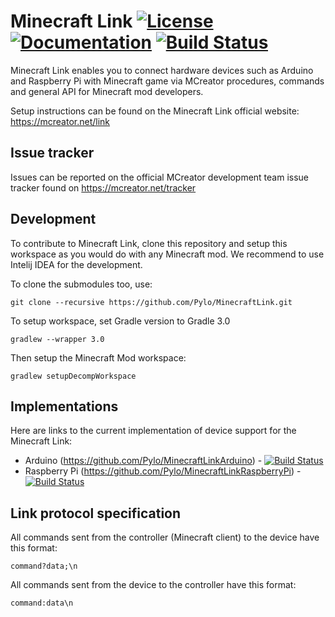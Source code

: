 # Minecraft Link [![License](https://img.shields.io/badge/License-Apache%202.0-blue.svg)](https://opensource.org/licenses/Apache-2.0) [![Documentation](https://img.shields.io/badge/documentation-available-green.svg)](https://pylo.github.io/MinecraftLink/) [![Build Status](https://travis-ci.com/Pylo/MinecraftLink.svg?branch=master)](https://travis-ci.com/Pylo/MinecraftLink)

Minecraft Link enables you to connect hardware devices such as Arduino and Raspberry Pi with Minecraft game via MCreator procedures, commands and general API for Minecraft mod developers.

Setup instructions can be found on the Minecraft Link official website: https://mcreator.net/link

## Issue tracker

Issues can be reported on the official MCreator development team issue tracker
found on https://mcreator.net/tracker

## Development

To contribute to Minecraft Link, clone this repository and setup this workspace as you would do
with any Minecraft mod. We recommend to use Intelij IDEA for the development.

To clone the submodules too, use:

`git clone --recursive https://github.com/Pylo/MinecraftLink.git`

To setup workspace, set Gradle version to Gradle 3.0

`gradlew --wrapper 3.0`

Then setup the Minecraft Mod workspace:

`gradlew setupDecompWorkspace`

## Implementations

Here are links to the current implementation of device support for the Minecraft Link:
* Arduino (https://github.com/Pylo/MinecraftLinkArduino) - [![Build Status](https://travis-ci.com/Pylo/MinecraftLinkArduino.svg?branch=master)](https://travis-ci.com/Pylo/MinecraftLinkArduino)
* Raspberry Pi (https://github.com/Pylo/MinecraftLinkRaspberryPi) - [![Build Status](https://travis-ci.com/Pylo/MinecraftLinkRaspberryPi.svg?branch=master)](https://travis-ci.com/Pylo/MinecraftLinkRaspberryPi)

## Link protocol specification

All commands sent from the controller (Minecraft client) to the device have this format:

`command?data;\n`

All commands sent from the device to the controller have this format:

`command:data\n`
